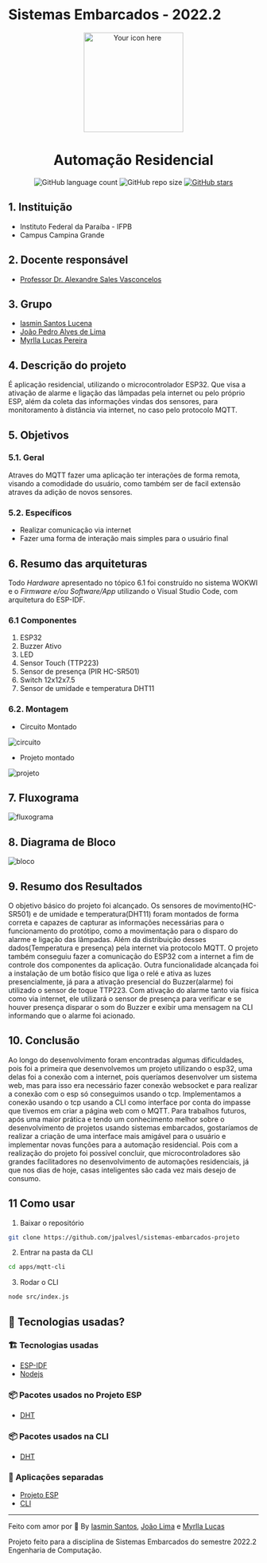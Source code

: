 # Sistemas Embarcados - 2022.2

<p align="center">
  <img alt="Your icon here" src="https://cdn-icons-png.flaticon.com/128/4176/4176850.png" width="200"/>
</p>
<h1 align="center">
  Automação Residencial
</h1>

<!-- Badges -->
<p align="center">

  <img alt="GitHub language count" src="https://img.shields.io/github/languages/count/jpalvesl/sistemas-embarcados-projeto?color=black">

  <!-- GitHub repo size -->
  <img alt="GitHub repo size" src="https://img.shields.io/github/repo-size/jpalvesl/sistemas-embarcados-projeto">

  <!-- Social -->  
  <a href="https://github.com/jpalvesl/ecoleta/stargazers">
    <img alt="GitHub stars" src="https://img.shields.io/github/stars/jpalvesl/sistemas-embarcados-projeto?style=social">
  </a>

  <!-- more badges here -> https://gist.github.com/tterb/982ae14a9307b80117dbf49f624ce0e8 -->

## 1. Instituição

-   Instituto Federal da Paraíba - IFPB
-   Campus Campina Grande

## 2. Docente responsável

-   [Professor Dr. Alexandre Sales Vasconcelos](https://github.com/alexandresvifpb)

## 3. Grupo

-   [Iasmin Santos Lucena](https://github.com/iasminsantosx)
-   [João Pedro Alves de Lima](https://github.com/jpalvesl)
-   [Myrlla Lucas Pereira](https://github.com/myrlla)

## 4. Descrição do projeto
É aplicação residencial, utilizando o microcontrolador ESP32. Que visa a ativação de alarme e ligação das lâmpadas pela internet ou pelo próprio ESP, além da coleta das informações vindas dos sensores, para monitoramento à distância via internet, no caso pelo protocolo MQTT.

## 5. Objetivos

### 5.1. Geral
Atraves do MQTT fazer uma aplicação ter interações de forma remota, visando a comodidade do usuário, como também ser de facil extensão atraves da adição de novos sensores.
### 5.2. Específicos
- Realizar comunicação via internet
- Fazer uma forma de interação mais simples para o usuário final


## 6. Resumo das arquiteturas
Todo _Hardware_ apresentado no tópico 6.1 foi construído no sistema WOKWI e o _Firmware e/ou Software/App_ utilizando o Visual Studio Code, com arquitetura do ESP-IDF.

### 6.1 Componentes
1. ESP32
2. Buzzer Ativo
3. LED
4. Sensor Touch (TTP223)
5. Sensor de presença (PIR HC-SR501)
6. Switch 12x12x7.5
7. Sensor de umidade e temperatura DHT11

### 6.2. Montagem
- Circuito Montado

![circuito](./doc/circuito-montado.png)

- Projeto montado

![projeto](./doc/projeto-montado.jpeg)

## 7. Fluxograma

![fluxograma](./doc/fluxograma.png)

## 8. Diagrama de Bloco

![bloco](./doc/diagrama-de-bloco.png)

## 9. Resumo dos Resultados
O objetivo básico do projeto foi alcançado. Os sensores de movimento(HC-SR501) e de umidade e temperatura(DHT11) foram montados de forma correta e capazes de capturar as informações necessárias para o funcionamento do protótipo, como a movimentação para o disparo do alarme e ligação das lâmpadas. Além da distribuição desses dados(Temperatura e presença) pela internet via protocolo MQTT. O projeto também conseguiu fazer a comunicação do ESP32 com a internet a fim de controle dos componentes da aplicação. Outra funcionalidade alcançada foi a instalação de um botão físico que liga o relé e ativa as luzes presencialmente, já para a ativação presencial do Buzzer(alarme) foi utilizado o sensor de toque TTP223. Com ativação do alarme tanto via física como via internet, ele utilizará o sensor de presença para verificar e se houver presença disparar o som do Buzzer e exibir uma mensagem na CLI informando que o alarme foi acionado.

## 10. Conclusão
Ao longo do desenvolvimento foram encontradas algumas dificuldades, pois foi a primeira que desenvolvemos um projeto utilizando o esp32, uma delas foi a conexão com a internet, pois queríamos desenvolver um sistema web, mas para isso era necessário fazer conexão websocket e para realizar a conexão com o esp só conseguimos usando o tcp. Implementamos a conexão usando o tcp usando a CLI como interface por conta do impasse que tivemos em criar a página web com o MQTT. Para trabalhos futuros, após uma maior prática e tendo um conhecimento melhor sobre o desenvolvimento de projetos usando sistemas embarcados, gostaríamos de realizar a criação de uma interface mais amigável para o usuário e implementar novas funções para a automação residencial. Pois com a realização do projeto foi possível concluir, que microcontroladores são grandes facilitadores no desenvolvimento de automações residenciais, já que nos dias de hoje, casas inteligentes são cada vez mais desejo de consumo.


## 11 Como usar

1. Baixar o repositório

```sh
git clone https://github.com/jpalvesl/sistemas-embarcados-projeto
```

2. Entrar na pasta da CLI
```sh
cd apps/mqtt-cli
```

3. Rodar o CLI
```sh
node src/index.js
```

## 🧐 Tecnologias usadas?

### :building_construction: Tecnologias usadas
- [ESP-IDF](https://pt-br.reactjs.org/)
- [Nodejs](https://nodejs.org/en/)
</p>

### :package: Pacotes usados no Projeto ESP
- [DHT](https://github.com/UncleRus/esp-idf-lib/tree/master/components/dht)

### :package: Pacotes usados na CLI
- [DHT](https://github.com/mqttjs/MQTT.js)


### :open_file_folder: Aplicações separadas
- [Projeto ESP](https://github.com/jpalvesl/sistemas-embarcados-projeto/tree/main/apps/projeto-esp)
- [CLI](https://github.com/jpalvesl/sistemas-embarcados-projeto/tree/main/apps/mqtt-cli)

---

Feito com amor por 💙 By [Iasmin Santos](https://github.com/iasminsantosx),  [João Lima](https://github.com/jpalvesl) e  [Myrlla Lucas](https://github.com/myrlla)


Projeto feito para a disciplina de Sistemas Embarcados do semestre 2022.2 Engenharia de Computação.

